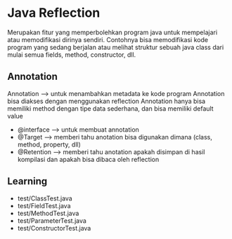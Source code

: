 # Java Reflection
Merupakan fitur yang memperbolehkan program java untuk mempelajari atau memodifikasi dirinya sendiri.
Contohnya bisa memodifikasi kode program yang sedang berjalan atau melihat struktur sebuah java class dari mulai semua fields, method, constructor, dll.

## Annotation
Annotation --> untuk menambahkan metadata ke kode program
Annotation bisa diakses dengan menggunakan reflection
Annotation hanya bisa memiliki method dengan tipe data sederhana, dan bisa memiliki default value
- @interface --> untuk membuat annotation
- @Target --> memberi tahu anotation bisa digunakan dimana (class, method, property, dll)
- @Retention --> memberi tahu anotation apakah disimpan di hasil kompilasi dan apakah bisa dibaca oleh reflection

## Learning
- test/ClassTest.java
- test/FieldTest.java
- test/MethodTest.java
- test/ParameterTest.java
- test/ConstructorTest.java